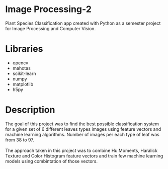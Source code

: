 # Image Processing-2

Plant Species Classification app created with Python as a semester project for Image Processing and Computer Vision.

# Libraries

- opencv
- mahotas
- scikit-learn
- numpy
- matplotlib
- h5py

# Description

The goal of this project was to find the best possible classification system for a given set of 6 different leaves types images using feature vectors and machine learning algorithms. Number of images per each type of leaf was from 38 to 97.<br/><br/>
The approach taken in this project was to combine Hu Moments, Haralick Texture and Color Histogram feature vectors and train few machine learning models using combintation of those vectors.
